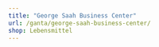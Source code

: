 ```yaml
---
title: "George Saah Business Center"
url: /ganta/george-saah-business-center/
shop: Lebensmittel
---
```


